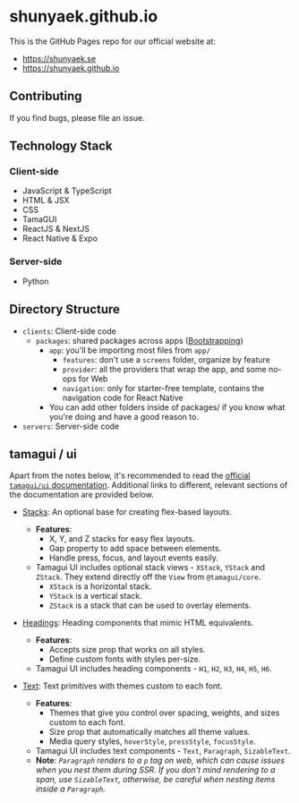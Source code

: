 # shunyaek.github.io

This is the GitHub Pages repo for our official website at:

- https://shunyaek.se
- https://shunyaek.github.io

## Contributing

If you find bugs, please file an issue.

## Technology Stack

### Client-side

- JavaScript & TypeScript
- HTML & JSX
- CSS
- TamaGUI
- ReactJS & NextJS
- React Native & Expo

### Server-side

- Python

## Directory Structure

- `clients`: Client-side code
  - `packages`: shared packages across apps ([Bootstrapping](https://tamagui.dev/docs/guides/create-tamagui-app))
    - `app`: you'll be importing most files from `app/`
      - `features`: don't use a `screens` folder, organize by feature
      - `provider`: all the providers that wrap the app, and some no-ops for Web
      - `navigation`: only for starter-free template, contains the navigation code for React Native
    - You can add other folders inside of packages/ if you know what you're doing and have a good reason to.
- `servers`: Server-side code

## tamagui / ui

Apart from the notes below, it's recommended to read the [official `tamagui/ui` documentation](https://tamagui.dev/ui/intro). Additional links to different, relevant sections of the documentation are provided below.

- [Stacks](https://tamagui.dev/ui/stacks?subpath=stacks): An optional base for creating flex-based layouts.

  - **Features**:
    - X, Y, and Z stacks for easy flex layouts.
    - Gap property to add space between elements.
    - Handle press, focus, and layout events easily.
  - Tamagui UI includes optional stack views - `XStack`, `YStack` and `ZStack`. They extend directly off the `View` from `@tamagui/core`.
    - `XStack` is a horizontal stack.
    - `YStack` is a vertical stack.
    - `ZStack` is a stack that can be used to overlay elements.

- [Headings](https://tamagui.dev/ui/headings?subpath=headings): Heading components that mimic HTML equivalents.

  - **Features**:
    - Accepts size prop that works on all styles.
    - Define custom fonts with styles per-size.
  - Tamagui UI includes heading components - `H1`, `H2`, `H3`, `H4`, `H5`, `H6`.

- [Text](https://tamagui.dev/ui/text?subpath=text): Text primitives with themes custom to each font.

  - **Features**:
    - Themes that give you control over spacing, weights, and sizes custom to each font.
    - Size prop that automatically matches all theme values.
    - Media query styles, `hoverStyle`, `pressStyle`, `focusStyle`.
  - Tamagui UI includes text components - `Text`, `Paragraph`, `SizableText`.
  - **Note**: _`Paragraph` renders to a `p` tag on web, which can cause issues when you nest them during SSR. If you don't mind rendering to a span, use `SizableText`, otherwise, be careful when nesting items inside a `Paragraph`._
